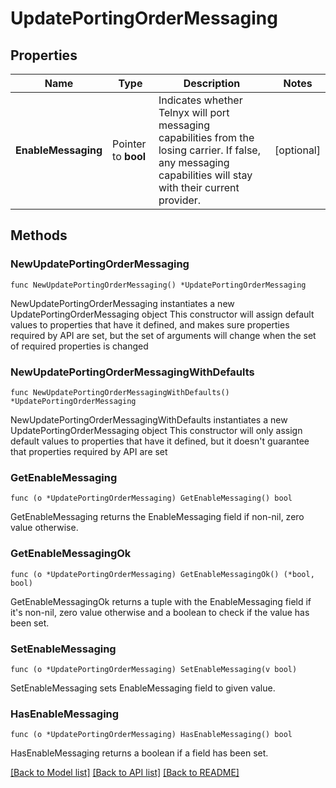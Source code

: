 # UpdatePortingOrderMessaging

## Properties

Name | Type | Description | Notes
------------ | ------------- | ------------- | -------------
**EnableMessaging** | Pointer to **bool** | Indicates whether Telnyx will port messaging capabilities from the losing carrier. If false, any messaging capabilities will stay with their current provider. | [optional] 

## Methods

### NewUpdatePortingOrderMessaging

`func NewUpdatePortingOrderMessaging() *UpdatePortingOrderMessaging`

NewUpdatePortingOrderMessaging instantiates a new UpdatePortingOrderMessaging object
This constructor will assign default values to properties that have it defined,
and makes sure properties required by API are set, but the set of arguments
will change when the set of required properties is changed

### NewUpdatePortingOrderMessagingWithDefaults

`func NewUpdatePortingOrderMessagingWithDefaults() *UpdatePortingOrderMessaging`

NewUpdatePortingOrderMessagingWithDefaults instantiates a new UpdatePortingOrderMessaging object
This constructor will only assign default values to properties that have it defined,
but it doesn't guarantee that properties required by API are set

### GetEnableMessaging

`func (o *UpdatePortingOrderMessaging) GetEnableMessaging() bool`

GetEnableMessaging returns the EnableMessaging field if non-nil, zero value otherwise.

### GetEnableMessagingOk

`func (o *UpdatePortingOrderMessaging) GetEnableMessagingOk() (*bool, bool)`

GetEnableMessagingOk returns a tuple with the EnableMessaging field if it's non-nil, zero value otherwise
and a boolean to check if the value has been set.

### SetEnableMessaging

`func (o *UpdatePortingOrderMessaging) SetEnableMessaging(v bool)`

SetEnableMessaging sets EnableMessaging field to given value.

### HasEnableMessaging

`func (o *UpdatePortingOrderMessaging) HasEnableMessaging() bool`

HasEnableMessaging returns a boolean if a field has been set.


[[Back to Model list]](../README.md#documentation-for-models) [[Back to API list]](../README.md#documentation-for-api-endpoints) [[Back to README]](../README.md)


